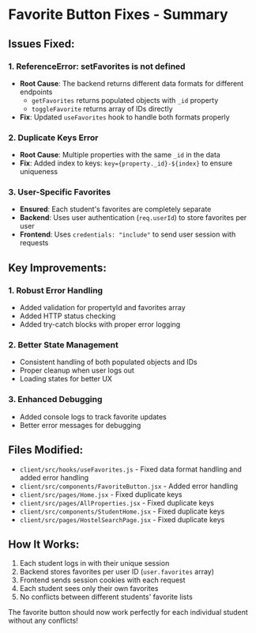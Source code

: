 # Favorite Button Fixes - Summary

## Issues Fixed:

### 1. **ReferenceError: setFavorites is not defined**
- **Root Cause**: The backend returns different data formats for different endpoints
  - `getFavorites` returns populated objects with `_id` property
  - `toggleFavorite` returns array of IDs directly
- **Fix**: Updated `useFavorites` hook to handle both formats properly

### 2. **Duplicate Keys Error**
- **Root Cause**: Multiple properties with the same `_id` in the data
- **Fix**: Added index to keys: `key={property._id}-${index}` to ensure uniqueness

### 3. **User-Specific Favorites**
- **Ensured**: Each student's favorites are completely separate
- **Backend**: Uses user authentication (`req.userId`) to store favorites per user
- **Frontend**: Uses `credentials: "include"` to send user session with requests

## Key Improvements:

### 1. **Robust Error Handling**
- Added validation for propertyId and favorites array
- Added HTTP status checking
- Added try-catch blocks with proper error logging

### 2. **Better State Management**
- Consistent handling of both populated objects and IDs
- Proper cleanup when user logs out
- Loading states for better UX

### 3. **Enhanced Debugging**
- Added console logs to track favorite updates
- Better error messages for debugging

## Files Modified:
- `client/src/hooks/useFavorites.js` - Fixed data format handling and added error handling
- `client/src/components/FavoriteButton.jsx` - Added error handling
- `client/src/pages/Home.jsx` - Fixed duplicate keys
- `client/src/pages/AllProperties.jsx` - Fixed duplicate keys  
- `client/src/components/StudentHome.jsx` - Fixed duplicate keys
- `client/src/pages/HostelSearchPage.jsx` - Fixed duplicate keys

## How It Works:
1. Each student logs in with their unique session
2. Backend stores favorites per user ID (`user.favorites` array)
3. Frontend sends session cookies with each request
4. Each student sees only their own favorites
5. No conflicts between different students' favorite lists

The favorite button should now work perfectly for each individual student without any conflicts!

